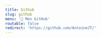 ```yaml
---
title: Github
slug: github
menu: '🎉 Mon GitHub'
routable: false
redirect: 'https://github.com/AntoineJT/'
---
```


